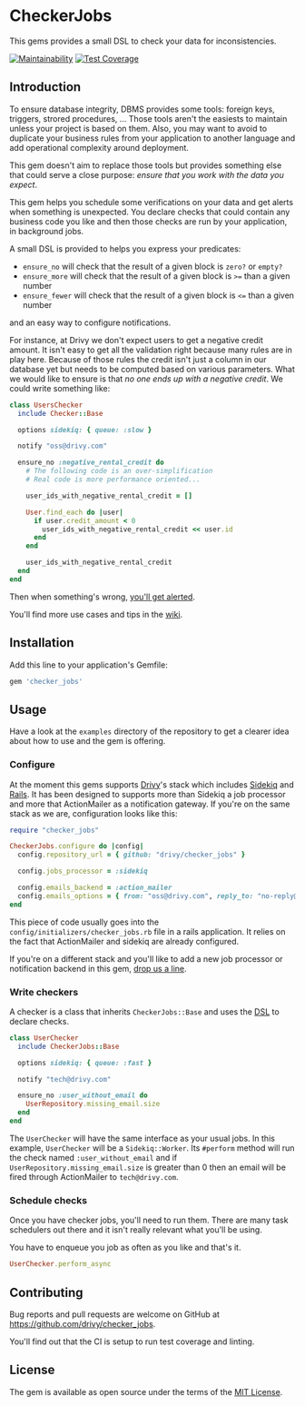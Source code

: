 # CheckerJobs

This gems provides a small DSL to check your data for inconsistencies.

[![Maintainability](https://api.codeclimate.com/v1/badges/7972bd0e4dc65329f5c6/maintainability)](https://codeclimate.com/github/drivy/checker_jobs/maintainability)
[![Test Coverage](https://api.codeclimate.com/v1/badges/7972bd0e4dc65329f5c6/test_coverage)](https://codeclimate.com/github/drivy/checker_jobs/test_coverage)

## Introduction

To ensure database integrity, DBMS provides some tools: foreign keys, triggers,
strored procedures, ... Those tools aren't the easiests to maintain unless your
project is based on them. Also, you may want to avoid to duplicate your business
rules from your application to another language and add operational complexity
around deployment.

This gem doesn't aim to replace those tools but provides something else that
could serve a close purpose: _ensure that you work with the data you expect_.

This gem helps you schedule some verifications on your data and get alerts when
something is unexpected. You declare checks that could contain any business code
you like and then those checks are run by your application, in background jobs.

A small DSL is provided to helps you express your predicates:

- `ensure_no` will check that the result of a given block is `zero?` or `empty?`
- `ensure_more` will check that the result of a given block is `>=` than a given number
- `ensure_fewer` will check that the result of a given block is `<=` than a given number

and an easy way to configure notifications.

For instance, at Drivy we don't expect users to get a negative credit amount. It
isn't easy to get all the validation right because many rules are in play here.
Because of those rules the credit isn't just a column in our database yet but
needs to be computed based on various parameters. What we would like to ensure is
that _no one ends up with a negative credit_. We could write something like:

``` ruby
class UsersChecker
  include Checker::Base

  options sidekiq: { queue: :slow }

  notify "oss@drivy.com"

  ensure_no :negative_rental_credit do
    # The following code is an over-simplification
    # Real code is more performance oriented...

    user_ids_with_negative_rental_credit = []

    User.find_each do |user|
      if user.credit_amount < 0
        user_ids_with_negative_rental_credit << user.id
      end
    end

    user_ids_with_negative_rental_credit
  end
end
```

Then when something's wrong, [you'll get alerted](https://cl.ly/3l2b3T3n0o2a).

You'll find more use cases and tips in the [wiki](https://github.com/drivy/checker_jobs/wiki).

## Installation

Add this line to your application's Gemfile:

```ruby
gem 'checker_jobs'
```

## Usage

Have a look at the `examples` directory of the repository to get a clearer idea
about how to use and the gem is offering.

### Configure

At the moment this gems supports [Drivy][gh-drivy]'s stack which includes
[Sidekiq][gh-sidekiq] and [Rails][rails]. It has been designed to supports more
than Sidekiq a job processor and more that ActionMailer as a notification
gateway. If you're on the same stack as we are, configuration looks like this:

``` ruby
require "checker_jobs"

CheckerJobs.configure do |config|
  config.repository_url = { github: "drivy/checker_jobs" }

  config.jobs_processor = :sidekiq

  config.emails_backend = :action_mailer
  config.emails_options = { from: "oss@drivy.com", reply_to: "no-reply@drivy.com" }
end

```

This piece of code usually goes into the `config/initializers/checker_jobs.rb`
file in a rails application. It relies on the fact that ActionMailer and sidekiq
are already configured.

If you're on a different stack and you'll like to add a new job processor or
notification backend in this gem, [drop us a line][d-jobs].

### Write checkers

A checker is a class that inherits `CheckerJobs::Base` and uses the
[DSL](wiki/DSL) to declare checks.

``` ruby
class UserChecker
  include CheckerJobs::Base

  options sidekiq: { queue: :fast }

  notify "tech@drivy.com"

  ensure_no :user_without_email do
    UserRepository.missing_email.size
  end
end
```

The `UserChecker` will have the same interface as your usual jobs. In this
example, `UserChecker` will be a `Sidekiq::Worker`. Its `#perform` method will
run the check named `:user_without_email` and if
`UserRepository.missing_email.size` is greater than 0 then an email will be
fired through ActionMailer to `tech@drivy.com`.

### Schedule checks

Once you have checker jobs, you'll need to run them. There are many task
schedulers out there and it isn't really relevant what you'll be using.

You have to enqueue you job as often as you like and that's it.

``` ruby
UserChecker.perform_async
```

## Contributing

Bug reports and pull requests are welcome on GitHub at https://github.com/drivy/checker_jobs.

You'll find out that the CI is setup to run test coverage and linting.

## License

The gem is available as open source under the terms of the [MIT License][licence].


[d-jobs]:     https://www.drivy.com/jobs
[gh-drivy]:   https://github.com/drivy
[gh-sidekiq]: https://github.com/mperham/sidekiq
[licence]:    http://opensource.org/licenses/MIT
[rails]:      http://rubyonrails.org
